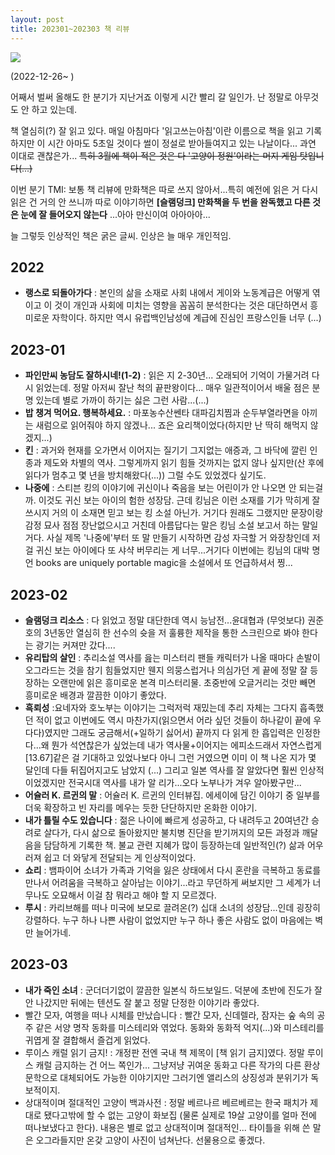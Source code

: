 ```yaml
---
layout: post
title: 202301~202303 책 리뷰
---
```


[![](https://cojette.files.wordpress.com/2023/03/image.png?w=640)](https://cojette.files.wordpress.com/2023/03/image.png)

(2022-12-26~ )

어째서 벌써 올해도 한 분기가 지난거죠 이렇게 시간 빨리 갈 일인가. 난 정말로 아무것도 안 하고 있는데.

책 열심히(?) 잘 읽고 있다. 매일 아침마다 '읽고쓰는아침'이란 이름으로 책을 읽고 기록하지만 이 시간 아마도 5초일 것이다 썰이 정설로 받아들여지고 있는 나날이다... 과연 이대로 괜찮은가...
~~특히 3월에 책이 적은 것은 다 '고양이 정원'이라는 머지 게임 탓입니다(...)~~

이번 분기 TMI: 보통 책 리뷰에 만화책은 따로 쓰지 않아서...특히 예전에 읽은 거 다시 읽은 건 거의 안 쓰니까 따로 이야기하면 **[슬램덩크] 만화책을 두 번을 완독했고 다른 것은 눈에 잘 들어오지 않는다** ...아아 만신이여 아아아아...

늘 그렇듯 인상적인 책은 굵은 글씨. 인상은 늘 매우 개인적임.

2022
----

-   **랭스로 되돌아가다** : 본인의 삶을 소재로 사회 내에서 게이와 노동계급은 어떻게 엮이고 이 것이 개인과 사회에 미치는 영향을 꼼꼼히 분석한다는 것은 대단하면서 흥미로운 자학이다. 하지만 역시 유럽백인남성에 계급에 진심인 프랑스인들 너무 (...)

2023-01
-------

-   **파인만씨 농담도 잘하시네!(1-2)** : 읽은 지 2-30년... 오래되어 기억이 가물거려 다시 읽었는데. 정말 아저씨 잘난 척의 끝판왕이다... 매우 일관적이어서 배울 점은 분명 있는데 별로 가까이 하기는 싫은 그런 사람...(...)
-   **밥 챙겨 먹어요. 행복하세요.** : 마포농수산쎈타 대파김치찜과 순두부열라면을 아끼는 새럼으로 읽어줘야 하지 않겠나... 죠은 요리책이었다(하지만 난 딱히 해먹지 않겠지...)
-   **킨** : 과거와 현재를 오가면서 이어지는 질기기 그지없는 애증과, 그 바닥에 깔린 인종과 제도와 차별의 역사. 그렇게까지 읽기 힘들 것까지는 없지 않나 싶지만(산 후에 읽다가 멈추고 몇 년을 방치해왔다(...)) 그럴 수도 있었겠다 싶기도.
-   **나중에** : 스티븐 킹의 이야기에 귀신이나 죽음을 보는 어린이가 안 나오면 안 되는걸까. 이것도 귀신 보는 아이의 험한 성장담. 근데 킹님은 이런 소재를 기가 막히게 잘 쓰시지 거의 이 소재면 믿고 보는 킹 소설 아닌가. 거기다 원래도 그랬지만 문장이랑 감정 묘사 점점 장난없으시고 거친데 아름답다는 말은 킹님 소설 보고서 하는 말일거다. 사실 제목 '나중에'부터 또 말 만들기 시작하면 감성 자극할 거 와장창인데 저걸 귀신 보는 아이에다 또 샤샥 버무리는 게 너무...거기다 이번에는 킹님의 대박 명언 books are uniquely portable magic을 소설에서 또 언급하셔서 찡...

2023-02
-------

-   **슬램덩크 리소스** : 다 읽었고 정말 대단한데 역시 능남전...윤대협과 (무엇보다) 권준호의 3년동안 열심히 한 선수의 슛을 저 훌륭한 제작을 통한 스크린으로 봐야 한다는 광기는 커져만 갔다....
-   **유리탑의 살인** : 추리소설 역사를 읊는 미스터리 팬들 캐릭터가 나올 때마다 손발이 오그라드는 것을 참기 힘들었지만 웬지 의뭉스럽거나 의심가던 게 끝에 정말 잘 등장하는 오랜만에 읽은 흥미로운 본격 미스터리물. 초중반에 오글거리는 것만 빼면 흥미로운 배경과 깔끔한 이야기 좋았다.
-   **흑뢰성** :요네자와 호노부는 이야기는 그럭저럭 재밌는데 추리 자체는 그다지 흡족했던 적이 없고 이번에도 역시 마찬가지(읽으면서 어라 싶던 것들이 하나같이 끝에 우다다)였지만 그래도 궁금해서(+일하기 싫어서) 끝까지 다 읽게 한 흡입력은 인정한다...왜 뭔가 석연찮은가 싶었는데 내가 역사물+이어지는 에피소드래서 자연스럽게 [13.67]같은 걸 기대하고 있었나보다 아니 그런 거였으면 이미 이 책 나온 지가 몇 달인데 다들 뒤집어지고도 남았지 (...) 그리고 일본 역사를 잘 알았다면 훨씬 인상적이었겠지만 전국시대 역사를 내가 알 리가...오다 노부나가 겨우 알아봤구만...
-   **어슐러 K. 르귄의 말** : 어슐러 K. 르귄의 인터뷰집. 에세이에 담긴 이야기 중 일부를 더욱 확장하고 빈 자리를 메우는 듯한 단단하지만 온화한 이야기.
-   **내가 틀릴 수도 있습니다** : 젊은 나이에 빠르게 성공하고, 다 내려두고 20여년간 승려로 살다가, 다시 삶으로 돌아왔지만 불치병 진단을 받기꺼지의 모든 과정과 깨달음을 담담하게 기록한 책. 불교 관련 지혜가 많이 등장하는데 일반적인(?) 삶과 어우러져 쉽고 더 와닿게 전달되는 게 인상적이었다.
-   **쇼리** : 뱀파이어 소녀가 가족과 기억을 잃은 상태에서 다시 혼란을 극복하고 동료를 만나서 어려움을 극복하고 살아남는 이야기...라고 무던하게 써보지만 그 세계가 너무나도 오묘해서 이걸 참 뭐라고 해야 할 지 모르겠다.
-   **루시** : 카리브해를 떠나 미국에 보모로 끌려온(?) 십대 소녀의 성장담...인데 굉장히 강렬하다. 누구 하나 나쁜 사람이 없었지만 누구 하나 좋은 사람도 없이 마음에는 벽만 늘어가네.

2023-03
-------

-   **내가 죽인 소녀** : 군더더기없이 깔끔한 일본식 하드보일드. 덕분에 초반에 진도가 잘 안 나갔지만 뒤에는 텐션도 잘 붙고 정말 단정한 이야기라 좋았다.
-   빨간 모자, 여행을 떠나 시체를 만났습니다 : 빨간 모자, 신데렐라, 잠자는 숲 속의 공주 같은 서양 명작 동화를 미스테리와 엮었다. 동화와 동화적 억지(...)와 미스테리를 귀엽게 잘 결합해서 즐겁게 읽었다.
-   루이스 캐럴 읽기 금지! : 개정판 전엔 국내 책 제목이 [책 읽기 금지]였다. 정말 루이스 캐럴 금지하는 건 어느 쪽인가... 그냥저냥 귀여운 동화고 다른 작가의 다른 환상문학으로 대체되어도 가능한 이야기지만 그러기엔 앨리스의 상징성과 분위기가 독보적이지.
-   상대적이며 절대적인 고양이 백과사전 : 정말 베르나르 베르베르는 한국 패치가 제대로 됐다고밖에 할 수 없는 고양이 화보집 (물론 실제로 19살 고양이를 얼마 전에 떠나보냈다고 한다). 내용은 별로 없고 상대적이며 절대적인... 타이틀을 위해 쓴 말은 오그라들지만 온갖 고양이 사진이 넘쳐난다. 선물용으로 좋겠다.

